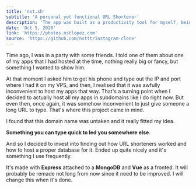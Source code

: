 ```yaml
---
title: 'nst.sh'
subtitle: 'A personal yet functional URL Shortener'
description: 'The app was built as a productivity tool for myself, being able to use my domain to go fast to specific pages on all my devices was really something that I find convenient. Its built with a Express backend + MongoDB and a really small Vue frontend'
date: 'Oct 5, 2020'
link: 'https://photos.nstlopez.com'
source: 'https://github.com/nsttt/instagram-clone'
---
```


Time ago, I was in a party with some friends. I told one of them about one of my apps that I had hosted at the time, nothing really big or fancy, but something I wanted to show him.

At that moment I asked him to get his phone and type out the IP and port where I had it on my VPS, and then, I realised that it was awfully inconvenient to host my apps that way. That's a turning point when I decided to actually host all my apps in subdomains like I do right now. But even then, once again, it was somehow inconvenient to just give someone a long URL to type. That's where this project came in mind.

I found that this domain name was untaken and it really fitted my idea.

**Something you can type quick to led you somewhere else**.

And so I decided to invest into finding out how URL shorteners worked and how to host a proper database for it. Ended up quite nicely and it's something I use frequently.

It's made with **Express** attached to a **MongoDB** and **Vue** as a fronted. It will probably be remade not long from now since it need to be improved. I will change this when it's done.
